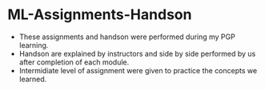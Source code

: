 # ML-Assignments-Handson

- These assignments and handson were performed during my PGP learning.
- Handson are explained by instructors and side by side performed by us after completion of each module.
- Intermidiate level of assignment were given to practice the concepts we learned.
